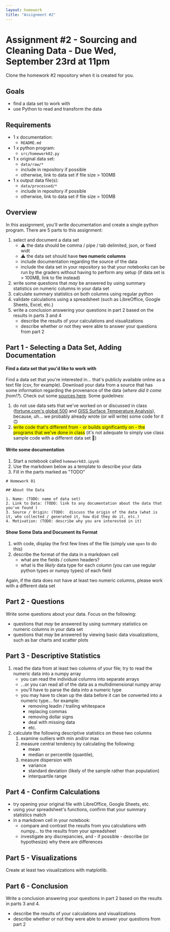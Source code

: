 ```yaml
---
layout: homework
title: "Assignment #2"
---
```

<style>
.hl {
	background-color: yellow;
}
img {
    border: 1px solid #000;
}

.warning {
    background-color: yellow;
    color: #aa1122;
    font-weight: bold;
}

.hidden {
    display: none;
}

.hintButton {
    color: #7788ff;
    cursor: pointer;
}
</style>
<script>
document.addEventListener('DOMContentLoaded', hideHints);

function hideHints(evt) {
    document.querySelectorAll('.hint').forEach((ele, i) => {
        const div = document.createElement('div');
        div.id = 'hint' + i + 'Button';
        ele.id = 'hint' + i;
        ele.classList.add('hidden');
        div.addEventListener('click', onClick);
        div.textContent = 'Show Hint';
        div.className = 'hintButton';
        ele.parentNode.insertBefore(div, ele);
    });

}

function onClick(evt) {
    const hintId = this.id.replace('Button', '');
    const hint = document.getElementById(hintId);
    hint.classList.toggle('hidden');
    this.textContent = this.textConent === 'Show Hint' ? 'Hide Hint' : 'Show Hint';
}
</script>

# Assignment #2 - Sourcing and Cleaning Data - Due Wed, September 23rd at 11pm

Clone the homework #2 repository when it is created for you.

## Goals

* find a data set to work with
* use Python to read and transform the data

## Requirements

* 1 x documentation:
	* `README.md`
* 1 x python program:
	* `src/homework02.py`
* 1 x original data set:
	* `data/raw/*`
	* include in repository if possible
	* otherwise, link to data set if file size &gt; 100MB
* 1 x output data file(s):
	* `data/processed/*` 
	* include in repository if possible
	* otherwise, link to data set if file size &gt; 100MB

## Overview

In this assignment, you'll write documentation and create a single python program. There are 5 parts to this assignment:

1. select and document a data set
	* ⚠️ the data should be comma / pipe / tab delimited, json, or fixed widt
	* ⚠️ the data set should have __two numeric columns__
	* include documentation regarding the source of the data
	* include the data set in your repository so that your notebooks can be run by the graders without having to perform any setup (if data set is &gt; 100MB, link to file instead)
2. write some questions that _may_ be answered by using summary statistics on numeric columns in your data set
3. calculate summary statistics on both columns using regular python
4. validate calculations using a spreadsheet (such as LibreOffice, Google Sheets, Excel, etc.)
5. write a conclusion answering your questions in part 2 based on the results in parts 3 and 4
	* describe the results of your calculations and visualizations
	* describe whether or not they were able to answer your questions from part 2

## Part 1 - Selecting a Data Set, Adding Documentation


#### Find a data set that you'd like to work with

Find a data set that you're interested in... that's publicly available online as a text file (csv, for example). Download your data from a source that has some information regarding the provenance of the data (_where did it come from!?_). Check out some [sources here](../data-sets.html). Some guidelines:

1. do not use data sets that we've worked on or discussed in class ([fortune.com's global 500](https://fortune.com/global500/2019/search/?sector=Technology) and [GISS Surface Temperature Analysis](https://data.giss.nasa.gov/gistemp/)), because, uh... we probably already wrote (or will write) some code for it 🙃
2. <span class="hl">write code that's different from  - or builds significantly on - the programs that we've done in class</span> (it's not adequate to simply use class sample code with a different data set 🙅)

#### Write some documentation 

1. Start a notebook called `homework03.ipynb`
2. Use the markdown below as a template to describe your data
3. Fill in the parts marked as "TODO"


```
# Homework 01

## About the Data

1. Name: (TODO: name of data set)
2. Link to Data: (TODO: link to any documentation about the data that you've found )
3. Source / Origin: (TODO:  discuss the origin of the data (what is it, who collected / generated it, how did they do it, etc.)
4. Motivation: (TODO: describe why you are interested in it) 

```


#### Show Some Data and Document its Format

1. with code, display the first few lines of the file (simply use `open` to do this)
2. describe the format of the data in a markdown cell
	* what are the fields / column headers?
	* what is the _likely_ data type for each column (you can use regular python types or numpy types) of each field

Again, if the data does not have at least two numeric columns, please work with a different data set


## Part 2 - Questions

Write some questions about your data. Focus on the following:

* questions that _may_ be answered by using summary statistics on numeric columns in your data set
* questions that _may_ be answered by viewing basic data visualizations, such as bar charts and scatter plots

## Part 3 - Descriptive Statistics

1. read the data from at least two columns of your file; try to read the numeric data into a numpy array 
	* you can read the individual columns into separate arrays
	* ...or you can read all of the data as a multidimensional numpy array
	* you'll have to parse the data into a numeric type 
	* you may have to clean up the data before it can be converted into a numeric type... for example: 
		* removing leadin / trailing whitespace
		* replacing commas 
		* removing dollar signs
		* deal with missing data
		* etc.
2. calculate the following descriptive statistics on these two columns
	1. examine outliers with min and/or max
	2. measure central tendency by calculating the following:
		* mean
		* median or percentile (quantile), 
	3. measure dispersion with 
		* variance
		* standard deviation (likely of the sample rather than population)
		* interquartile range

## Part 4 - Confirm Calculations

* try opening your original file with LibreOffice, Google Sheets, etc. 
* using your spreadsheet's functions, confirm that your summary statistics match
* in a markdown cell in your notebook:
	* compare and contrast the results from you calculations with numpy... to the results from your spreadsheet
	* investigate any discrepancies, and - if possible - describe (or hypothesize) why there are differences 

## Part 5 - Visualizations

Create at least two visualizations with matplotlib.

## Part 6 - Conclusion

Write a conclusion answering your questions in part 2 based on the results in parts 3 and 4.

* describe the results of your calculations and visualizations
* describe whether or not they were able to answer your questions from part 2
